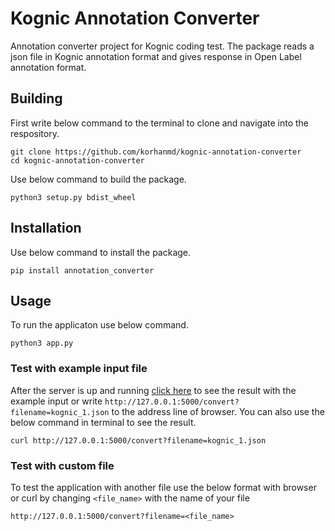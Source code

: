 # Kognic Annotation Converter
Annotation converter project for Kognic coding test. The package reads a json file in Kognic annotation format and gives response in Open Label annotation format.

## Building

First write below command to the terminal to clone and navigate into the respository.

```
git clone https://github.com/korhanmd/kognic-annotation-converter
cd kognic-annotation-converter
```

Use below command to build the package.

```
python3 setup.py bdist_wheel
```

## Installation

Use below command to install the package.

```
pip install annotation_converter
```

## Usage

To run the applicaton use below command.

```
python3 app.py
```

### Test with example input file
After the server is up and running [click here](http://127.0.0.1:5000/convert?filename=kognic_1.json) to see the result with the example input or write `http://127.0.0.1:5000/convert?filename=kognic_1.json` to the address line of browser.
You can also use the below command in terminal to see the result.

```
curl http://127.0.0.1:5000/convert?filename=kognic_1.json
```

### Test with custom file
To test the application with another file use the below format with browser or curl by changing `<file_name>` with the name of your file

```
http://127.0.0.1:5000/convert?filename=<file_name>
```
